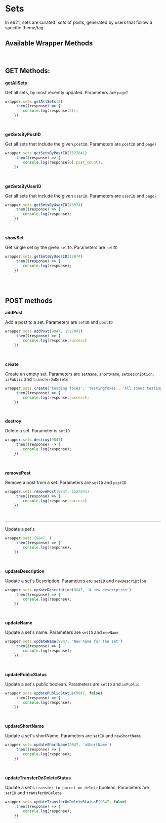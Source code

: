 # Sets

In e621, sets are curated `_sets_ of posts, generated by users that follow a specific theme/tag
</br>

## Available Wrapper Methods
</br>


## GET Methods:

**getAllSets**

Get all sets, by most recently updated. Parameters are `page?`

```typescript
wrapper.sets.getAllSets(2)
    .then((response) => {
        console.log(response[3]);
    })
```
</br>


**getSetsByPostID**

Get all sets that include the given `postID`. Parameters are `postID` and `page?`

```typescript
wrapper.sets.getSetsByPostID(1527041)
    .then((response) => {
        console.log(response[0].post_count);
    })
```
</br>


**getSetsByUserID**

Get all sets that include the given `userID`. Parameters are `userID` and `page?`

```typescript
wrapper.sets.getSetsByUserID(15974)
    .then((response) => {
        console.log(response);
    })
```
</br>


**showSet**

Get single set by the given `setID`. Parameters are `setID`

```typescript
wrapper.sets.getSetsByUserID(15974)
    .then((response) => {
        console.log(response);
    })
```
</br>
</br>

## POST methods

**addPost**

Add a post to a set. Parameters are `setID` and `postID`

```typescript
wrapper.sets.addPost(9847, 1527041)
    .then((response) => {
        console.log(response.success)
    })
```
</br>


**create**

Create an empty set. Parameters are `setName`, `shortName`, `setDescription`, `isPublic` and `transferOnDelete`

```typescript
wrapper.sets.create('testing foxes', 'testingfoxes', 'All about testing of the foxes', true, false)
    .then((response) => {
        console.log(response.success);
    })
```
</br>


**destroy**

Delete a set. Parameter is `setID`

```typescript
wrapper.sets.destroy(9847)
    .then((response) => {
        console.log(response);
    })
```
</br>


**removePost**

Remove a post from a set. Parameters are `setID` and `postID`

```typescript
wrapper.sets.removePost(9847, 1527041)
    .then((response) => {
        console.log(response.success)
    })
```
</br>


****

Update a set's 

```typescript
wrapper.sets.(9847, )
    .then((response) => {
        console.log(response);
    })
```
</br>


**updateDescription**

Update a set's Description. Parameters are `setID` and `newDescription`

```typescript
wrapper.sets.updateDescription(9847, 'A new description')
    .then((response) => {
        console.log(response);
    })
```
</br>


**updateName**

Update a set's name. Parameters are `setID` and `newName`

```typescript
wrapper.sets.updateName(9847, 'New name for the set')
    .then((response) => {
        console.log(response);
    })
```
</br>


**updatePublicStatus**

Update a set's public boolean. Parameters are `setID` and `isPublic`

```typescript
wrapper.sets.updatePublicStatus(9847, false)
    .then((response) => {
        console.log(response);
    })
```
</br>


**updateShortName**

Update a set's shortName. Parameters are `setID` and `newShortName`

```typescript
wrapper.sets.updateShortName(9847, 'aShortName')
    .then((response) => {
        console.log(response);
    })
```
</br>

**updateTransferOnDeleteStatus**

Update a set's `transfer_to_parent_on_delete` boolean. Parameters are `setID` and `transferOnDelete`

```typescript
wrapper.sets.updateTransferOnDeleteStatusF(9847, false)
    .then((response) => {
        console.log(response);
    })
```
</br>